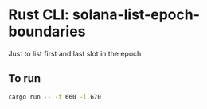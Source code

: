 # Rust CLI: solana-list-epoch-boundaries

Just to list first and last slot in the epoch

## To run

```sh
cargo run -- -f 660 -l 670
```
